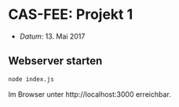 # CAS-FEE: Projekt 1

* *Datum*: 13. Mai 2017


## Webserver starten

```bash
node index.js
```

Im Browser unter http://localhost:3000 erreichbar.
